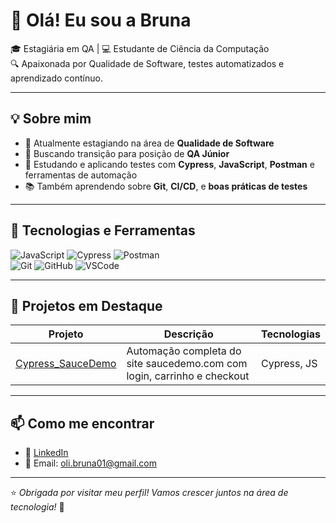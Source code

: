 # 👋 Olá! Eu sou a Bruna

🎓 Estagiária em QA | 💻 Estudante de Ciência da Computação  
🔍 Apaixonada por Qualidade de Software, testes automatizados e aprendizado contínuo.

---

## 💡 Sobre mim

- 🔬 Atualmente estagiando na área de **Qualidade de Software**
- 🎯 Buscando transição para posição de **QA Júnior**
- 🚀 Estudando e aplicando testes com **Cypress**, **JavaScript**, **Postman** e ferramentas de automação
- 📚 Também aprendendo sobre **Git**, **CI/CD**, e **boas práticas de testes**

---

## 🧪 Tecnologias e Ferramentas

![JavaScript](https://img.shields.io/badge/-JavaScript-F7DF1E?style=flat-square&logo=javascript&logoColor=black)
![Cypress](https://img.shields.io/badge/-Cypress-17202C?style=flat-square&logo=cypress&logoColor=white)
![Postman](https://img.shields.io/badge/-Postman-FF6C37?style=flat-square&logo=postman&logoColor=white)  
![Git](https://img.shields.io/badge/-Git-F05032?style=flat-square&logo=git&logoColor=white)
![GitHub](https://img.shields.io/badge/-GitHub-181717?style=flat-square&logo=github&logoColor=white)
![VSCode](https://img.shields.io/badge/-VSCode-007ACC?style=flat-square&logo=visual-studio-code&logoColor=white)

---

## 📌 Projetos em Destaque

| Projeto | Descrição | Tecnologias |
|--------|-----------|-------------|
| [Cypress_SauceDemo]([https://github.com/seu-usuario/Cypress_SauceDemo](https://github.com/BrunaOliveira24/saucedemo-cypress-automation)) | Automação completa do site saucedemo.com com login, carrinho e checkout | Cypress, JS |

---

## 📫 Como me encontrar

- 💼 [LinkedIn](https://www.linkedin.com/in/bruna-oliveira14)
- 📧 Email: oli.bruna01@gmail.com

---

⭐ _Obrigada por visitar meu perfil! Vamos crescer juntos na área de tecnologia!_ 💜
